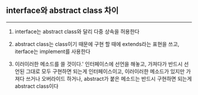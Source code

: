 ## interface와 abstract class 차이
---

1. interface는 abstract class와 달리 다중 상속을 허용한다

2. abstract class는 class이기 때문에 구현 할 때에 extends라는 표현을 쓰고, iterface는 implement를 사용한다

3. 이러이러한 메소드를 쓸 것이다.' 인터페이스에 선언을 해놓고, 가져다가 반드시 선언된 그대로 모두 구현하면 되는게 인터페이스이고, 이러이러한 메소드가 있지만 가져다 쓰거나 오버라이드 하거나, abstract가 붙은 메소드는 반드시 구현하면 되는게 abstract class이다
